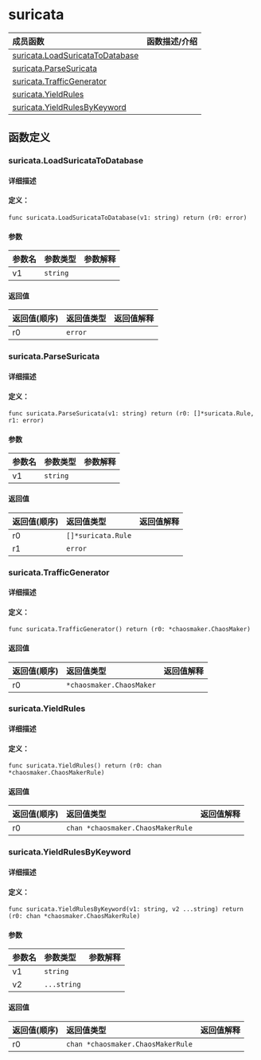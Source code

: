 # suricata


|成员函数|函数描述/介绍|
|:------|:--------|
 | [suricata.LoadSuricataToDatabase](#suricataloadsuricatatodatabase) |  |
 | [suricata.ParseSuricata](#suricataparsesuricata) |  |
 | [suricata.TrafficGenerator](#suricatatrafficgenerator) |  |
 | [suricata.YieldRules](#suricatayieldrules) |  |
 | [suricata.YieldRulesByKeyword](#suricatayieldrulesbykeyword) |  |




 



## 函数定义

### suricata.LoadSuricataToDatabase



#### 详细描述



#### 定义：

`func suricata.LoadSuricataToDatabase(v1: string) return (r0: error)`


#### 参数

|参数名|参数类型|参数解释|
|:-----------|:---------- |:-----------|
| v1 | `string` |   |





#### 返回值

|返回值(顺序)|返回值类型|返回值解释|
|:-----------|:---------- |:-----------|
| r0 | `error` |   |


 
### suricata.ParseSuricata



#### 详细描述



#### 定义：

`func suricata.ParseSuricata(v1: string) return (r0: []*suricata.Rule, r1: error)`


#### 参数

|参数名|参数类型|参数解释|
|:-----------|:---------- |:-----------|
| v1 | `string` |   |





#### 返回值

|返回值(顺序)|返回值类型|返回值解释|
|:-----------|:---------- |:-----------|
| r0 | `[]*suricata.Rule` |   |
| r1 | `error` |   |


 
### suricata.TrafficGenerator



#### 详细描述



#### 定义：

`func suricata.TrafficGenerator() return (r0: *chaosmaker.ChaosMaker)`

 


#### 返回值

|返回值(顺序)|返回值类型|返回值解释|
|:-----------|:---------- |:-----------|
| r0 | `*chaosmaker.ChaosMaker` |   |


 
### suricata.YieldRules



#### 详细描述



#### 定义：

`func suricata.YieldRules() return (r0: chan *chaosmaker.ChaosMakerRule)`

 


#### 返回值

|返回值(顺序)|返回值类型|返回值解释|
|:-----------|:---------- |:-----------|
| r0 | `chan *chaosmaker.ChaosMakerRule` |   |


 
### suricata.YieldRulesByKeyword



#### 详细描述



#### 定义：

`func suricata.YieldRulesByKeyword(v1: string, v2 ...string) return (r0: chan *chaosmaker.ChaosMakerRule)`


#### 参数

|参数名|参数类型|参数解释|
|:-----------|:---------- |:-----------|
| v1 | `string` |   |
| v2 | `...string` |   |





#### 返回值

|返回值(顺序)|返回值类型|返回值解释|
|:-----------|:---------- |:-----------|
| r0 | `chan *chaosmaker.ChaosMakerRule` |   |


 


